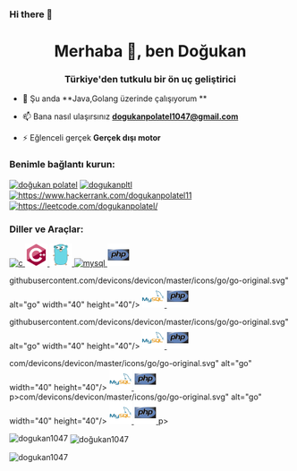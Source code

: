 ### Hi there 👋
<h1 align="center">Merhaba 👋, ben Doğukan</h1>
<h3 align="center">Türkiye'den tutkulu bir ön uç geliştirici</h3>

- 🔭 Şu anda **Java,Golang üzerinde çalışıyorum **

- 📫 Bana nasıl ulaşırsınız **dogukanpolatel1047@gmail.com**

- ⚡ Eğlenceli gerçek **Gerçek dışı motor**

<h3 align="left">Benimle bağlantı kurun:</h3>
<p align="left" >
<a href="https://linkedin.com/in/dogukan polatel" target="blank"><img align="center" src="https://raw.githubusercontent.com/rahuldkjain/github-profile -readme-generator/master/src/images/icons/Social/linked-in-alt.svg" alt="doğukan polatel" height="30" width="40" /></a>
<a href="https://instagram.com/dogukanpltl" target="boş"><img align="center" src="https://raw.githubusercontent.com/rahuldkjain/github-profile-readme-generator /master/src/images/icons/Social/instagram.svg" alt="dogukanpltl" height="30" width="40" /></a>
<a href="https://www.hackerrank.com /https://www.hackerrank.com/dogukanpolatel11" target="boş"><img align="center" src="https://raw.githubusercontent.com/rahuldkjain/github-profile-readme-generator/master /src/images/icons/Social/hackerrank.svg" alt="https://www.hackerrank.com/dogukanpolatel11" height="30" width="40" /></a>
<a href="https://www.leetcode.com/https://leetcode.com/dogukanpolatel/" target="boş"><img align="center" src="https://raw.githubusercontent. com/rahuldkjain/github-profile-readme-generator/master/src/images/icons/Social/leet-code.svg" alt="https://leetcode.com/dogukanpolatel/" height="30" width=" 40" /></a>
</p>

<h3 align="left">Diller ve Araçlar:</h3>
<p align="left"> <a href="https://www.cprogramming.com/" target="_blank" rel="noreferrer"> <img src="https://raw.githubusercontent.com/ devicons/devicon/master/icons/c/c-original.svg" alt="c" width="40" height="40"/> </a> <a href="https://www.w3schools. com/cpp/" target="_blank" rel="noreferrer"> <img src="https://raw.githubusercontent.com/devicons/devicon/master/icons/cplusplus/cplusplus-original.svg" alt=" cplusplus" width="40" height="40"/> </a> <a href="https://golang.org" target="_blank" rel="noreferrer"> <img src="https://raw.githubusercontent.com/devicons/devicon/master/icons/go/go-original.svg" alt="go" width="40" height="40"/> </a> <a href=" https://www.mysql.com/" target="_blank" rel="noreferrer"> <img src="https://raw.githubusercontent.com/devicons/devicon/master/icons/mysql/mysql-original -wordmark.svg" alt="mysql" width="40" height="40"/> </a> <a href="https://www.php.net" target="_blank" rel="noreferrer "> <img src="https://raw.githubusercontent.com/devicons/devicon/master/icons/php/php-original.svg" alt="php" width="40" height="40"/> </a> </p>githubusercontent.com/devicons/devicon/master/icons/go/go-original.svg" alt="go" width="40" height="40"/> </a> <a href="https:// www.mysql.com/" target="_blank" rel="noreferrer"> <img src="https://raw.githubusercontent.com/devicons/devicon/master/icons/mysql/mysql-original-wordmark.svg " alt="mysql" width="40" height="40"/> </a> <a href="https://www.php.net" target="_blank" rel="noreferrer"> <img src="https://raw.githubusercontent.com/devicons/devicon/master/icons/php/php-original.svg" alt="php" width="40" height="40"/> </a> </p>githubusercontent.com/devicons/devicon/master/icons/go/go-original.svg" alt="go" width="40" height="40"/> </a> <a href="https:// www.mysql.com/" target="_blank" rel="noreferrer"> <img src="https://raw.githubusercontent.com/devicons/devicon/master/icons/mysql/mysql-original-wordmark.svg " alt="mysql" width="40" height="40"/> </a> <a href="https://www.php.net" target="_blank" rel="noreferrer"> <img src="https://raw.githubusercontent.com/devicons/devicon/master/icons/php/php-original.svg" alt="php" width="40" height="40"/> </a> </p>com/devicons/devicon/master/icons/go/go-original.svg" alt="go" width="40" height="40"/> </a> <a href="https://www. mysql.com/" target="_blank" rel="noreferrer"> <img src="https://raw.githubusercontent.com/devicons/devicon/master/icons/mysql/mysql-original-wordmark.svg" alt ="mysql" width="40" height="40"/> </a> <a href="https://www.php.net" target="_blank" rel="noreferrer"> <img src= "https://raw.githubusercontent.com/devicons/devicon/master/icons/php/php-original.svg" alt="php" width="40" height="40"/> </a> </a> p>com/devicons/devicon/master/icons/go/go-original.svg" alt="go" width="40" height="40"/> </a> <a href="https://www. mysql.com/" target="_blank" rel="noreferrer"> <img src="https://raw.githubusercontent.com/devicons/devicon/master/icons/mysql/mysql-original-wordmark.svg" alt ="mysql" width="40" height="40"/> </a> <a href="https://www.php.net" target="_blank" rel="noreferrer"> <img src= "https://raw.githubusercontent.com/devicons/devicon/master/icons/php/php-original.svg" alt="php" width="40" height="40"/> </a> </a> p>

<p><img align="left" src="https://github-readme-stats.vercel.app/api/top-langs?username=dogukan1047&show_icons=true&locale=tr&layout=compact" alt="dogukan1047" /> </p>

<p> <img align="center" src="https://github-readme-stats.vercel.app/api?username=dogukan1047&show_icons=true&locale=en" alt="doğukan1047" /> </p>

<p><img align="center" src="https://github-readme-streak-stats.herokuapp.com/?user=dogukan1047&" alt="dogukan1047" /></p>



